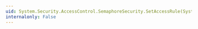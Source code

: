 ```yaml
---
uid: System.Security.AccessControl.SemaphoreSecurity.SetAccessRule(System.Security.AccessControl.SemaphoreAccessRule)
internalonly: False
---
```

